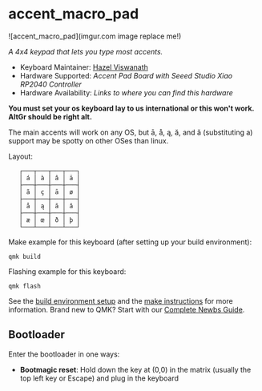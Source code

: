 # accent_macro_pad

![accent_macro_pad](imgur.com image replace me!)

*A 4x4 keypad that lets you type most accents.*

* Keyboard Maintainer: [Hazel Viswanath](https://github.com/transdryad)
* Hardware Supported: *Accent Pad Board with Seeed Studio Xiao RP2040 Controller*
* Hardware Availability: *Links to where you can find this hardware*

**You must set your os keyboard lay to us international or this won't work. AltGr should be right alt.**

The main accents will work on any OS, but ā, å, ą, ă, and ǎ (substituting a) support may be spotty on other OSes than linux.

Layout:

       ┌───┬───┬───┬───┐
       │ á │ à │ â │ ä │
       ├───┼───┼───┼───┤
       │ ã │ ç │ ā │ ø │
       ├───┼───┼───┼───┤
       │ å │ ą │ ă │ ǎ │
       ├───┼───┼───┼───┤
       │ æ │ œ │ ð │ þ │
       └───┴───┴───┴───┘

Make example for this keyboard (after setting up your build environment):

    qmk build

Flashing example for this keyboard:

    qmk flash

See the [build environment setup](https://docs.qmk.fm/#/getting_started_build_tools) and the [make instructions](https://docs.qmk.fm/#/getting_started_make_guide) for more information. Brand new to QMK? Start with our [Complete Newbs Guide](https://docs.qmk.fm/#/newbs).

## Bootloader

Enter the bootloader in one ways:

* **Bootmagic reset**: Hold down the key at (0,0) in the matrix (usually the top left key or Escape) and plug in the keyboard
